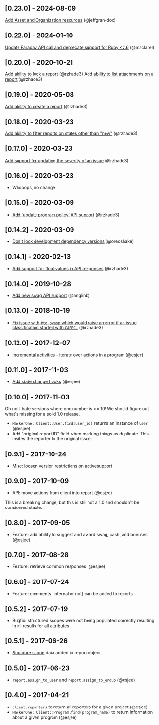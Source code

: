 ## [0.23.0] - 2024-08-09

[Add Asset and Organization resources](https://github.com/github/hackerone-client/pull/10) (@jeffgran-dox)

## [0.22.0] - 2024-01-10

[Update Faraday API call and deprecate support for Ruby <2.6](https://github.com/github/hackerone-client/pull/2) (@maclarel)

## [0.20.0] - 2020-10-21

[Add ability to lock a report](https://github.com/oreoshake/hackerone-client/pull/59) (@rzhade3)
[Add ability to list attachments on a report](https://github.com/oreoshake/hackerone-client/pull/58) (@rzhade3)

## [0.19.0] - 2020-05-08

[Add ability to create a report](https://github.com/oreoshake/hackerone-client/pull/57) (@rzhade3)

## [0.18.0] - 2020-03-23

[Add ability to filter reports on states other than "new"](https://github.com/oreoshake/hackerone-client/pull/54) (@rzhade3)

## [0.17.0] - 2020-03-23

[Add support for updating the severity of an issue](https://github.com/oreoshake/hackerone-client/pull/50) (@rzhade3)

## [0.16.0] - 2020-03-23

- Whooops, no change

## [0.15.0] - 2020-03-09

- [Add 'update program policy' API support](https://github.com/oreoshake/hackerone-client/pull/47) (@rzhade3)

## [0.14.2] - 2020-03-09

- [Don't lock development dependency versions](https://github.com/oreoshake/hackerone-client/pull/45) (@oreoshake)

## [0.14.1] - 2020-02-13

- [Add support for float values in API responses](https://github.com/oreoshake/hackerone-client/pull/44) (@rzhade3)

## [0.14.0] - 2019-10-28

- [Add new swag API support](https://github.com/oreoshake/hackerone-client/pull/41) (@anglinb)

## [0.13.0] - 2018-10-19

- [Fix issue with `#to_owasp` which would raise an error if an issue classification started with `CAPEC-`](https://github.com/oreoshake/hackerone-client/pull/39) (@rzhade3)

## [0.12.0] - 2017-12-07

- [Incremental activities](https://github.com/oreoshake/hackerone-client/pull/36) - iterate over actions in a program (@esjee)

## [0.11.0] - 2017-11-03

- [Add state change hooks](https://github.com/oreoshake/hackerone-client/issues/25) (@esjee)

## [0.10.0] - 2017-11-03

Oh no! I hate versions where one number is >= 10! We should figure out what's missing for a solid 1.0 release.

- `HackerOne::Client::User.find(user_id)` returns an instance of `User` (@esjee)
- Add "original report ID" field when marking things as duplicate. This invites the reporter to the original issue.

## [0.9.1] - 2017-10-24

- Misc: loosen version restrictions on activesupport

## [0.9.0] - 2017-10-09

- API: move actions from client into report (@esjee)

This is a breaking change, but this is still not a 1.0 and shouldn't be considered stable.

## [0.8.0] - 2017-09-05

- Feature: add ability to suggest and award swag, cash, and bonuses (@esjee)

## [0.7.0] - 2017-08-28

- Feature: retrieve common responses (@esjee)

## [0.6.0] - 2017-07-24

- Feature: comments (internal or not) can be added to reports

## [0.5.2] - 2017-07-19

- Bugfix: structured scopes were not being populated correctly resulting in nil results for all attributes

## [0.5.1] - 2017-06-26

- [Structure scope](https://api.hackerone.com/docs/v1#structured-scope) data added to report object

## [0.5.0] - 2017-06-23

- `report.assign_to_user` and `report.assign_to_group` (@esjee)

## [0.4.0] - 2017-04-21

- `client.reporters` to return all reporters for a given project (@esjee)
- `HackerOne::Client::Program.find(program_name)` to return information about a given program (@esjee)
